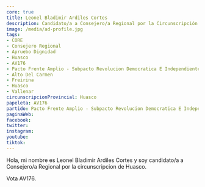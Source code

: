 ```yaml
---
core: true
title: Leonel Bladimir Ardiles Cortes
description: Candidato/a a Consejero/a Regional por la Circunscripción de Huasco
image: /media/ad-profile.jpg
tags:
- CORE
- Consejero Regional
- Apruebo Dignidad
- Huasco
- AV176
- Pacto Frente Amplio - Subpacto Revolucion Democratica E Independientes - Revolucion Democratica
- Alto Del Carmen
- Freirina
- Huasco
- Vallenar
circunscripcionProvincial: Huasco
papeleta: AV176
partido: Pacto Frente Amplio - Subpacto Revolucion Democratica E Independientes - Revolucion Democratica
paginaWeb:
facebook:
twitter:
instagram:
youtube:
tiktok:
---
```

Hola, mi nombre es Leonel Bladimir Ardiles Cortes y soy candidato/a a Consejero/a Regional por la circunscripcion de Huasco.

Vota AV176.
